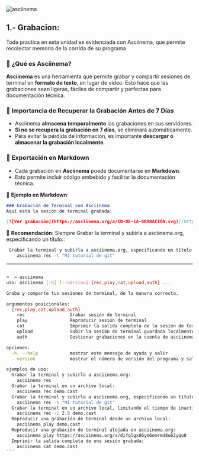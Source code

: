 ![asciinema](https://github.com/user-attachments/assets/cefe7f1d-ea8c-4e85-81f5-b13902319c4f)

## 1.- Grabacion:
   Toda practica en esta unidad es evidenciada con Asciinema, que permite recolectar memoria de la corrida de su programa

### 📌 **¿Qué es Asciinema?**
**Asciinema** es una herramienta que permite grabar y compartir sesiones de terminal en **formato de texto**, en lugar de video. Esto hace que las grabaciones sean ligeras, fáciles de compartir y perfectas para documentación técnica.

### 🚀 **Importancia de Recuperar la Grabación Antes de 7 Días**
- Asciinema **almacena temporalmente** las grabaciones en sus servidores.
- **Si no se recupera la grabación en 7 días**, se eliminará automáticamente.
- Para evitar la pérdida de información, es importante **descargar o almacenar la grabación localmente**.

### 📝 **Exportación en Markdown**
- Cada grabación en **Asciinema** puede documentarse en **Markdown**.
- Esto permite incluir código embebido y facilitar la documentación técnica.

🔹 **Ejemplo en Markdown**:
```markdown
### Grabación de Terminal con Asciinema
Aquí está la sesión de terminal grabada:

[![Ver grabación](https://asciinema.org/a/ID-DE-LA-GRABACIÓN.svg)](https://asciinema.org/a/ID-DE-LA-GRABACIÓN)

```
📌 **Recomendación**: Siempre  Grabar la terminal y subirla a asciinema.org, especificando un título::
```bash
 Grabar la terminal y subirla a asciinema.org, especificando un título:
    asciinema rec -t "Mi tutorial de git"
```
---

```bash

➜  ~ asciinema
uso: asciinema [-h] [--version] {rec,play,cat,upload,auth} ...

Graba y comparte tus sesiones de terminal, de la manera correcta.

argumentos posicionales:
  {rec,play,cat,upload,auth}
    rec                 Grabar sesión de terminal
    play                Reproducir sesión de terminal
    cat                 Imprimir la salida completa de la sesión de terminal
    upload              Subir la sesión de terminal guardada localmente a asciinema.org
    auth                Gestionar grabaciones en la cuenta de asciinema.org

opciones:
  -h, --help            mostrar este mensaje de ayuda y salir
  --version             mostrar el número de versión del programa y salir

ejemplos de uso:
  Grabar la terminal y subirla a asciinema.org:
    asciinema rec
  Grabar la terminal en un archivo local:
    asciinema rec demo.cast
  Grabar la terminal y subirla a asciinema.org, especificando un título:
    asciinema rec -t "Mi tutorial de git"
  Grabar la terminal en un archivo local, limitando el tiempo de inactividad a un máximo de 2.5 segundos:
    asciinema rec -i 2.5 demo.cast
  Reproducir una grabación de terminal desde un archivo local:
    asciinema play demo.cast
  Reproducir una grabación de terminal alojada en asciinema.org:
    asciinema play https://asciinema.org/a/difqlgx86ym6emrmd8u62yqu8
  Imprimir la salida completa de una sesión grabada:
    asciinema cat demo.cast
´´´

